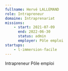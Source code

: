 ```yaml
---
fullname: Hervé LALLEMAND
role: Intrapreneur
domaine: Intraprenariat
missions:
    - start: 2021-07-09
      end: 2022-06-30
      status: admin
      employer: Pôle emploi
startups:
    - l-immersion-facile
---
```


Intrapreneur Pôle emploi
